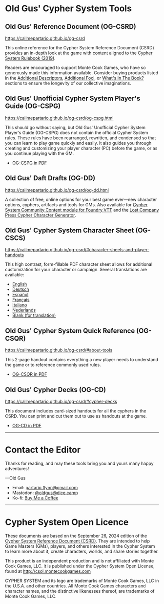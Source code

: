 
# Old Gus' Cypher System Tools

## Old Gus' Reference Document (OG-CSRD)

https://callmepartario.github.io/og-csrd

This online reference for the Cypher System Reference Document (CSRD) provides an in-depth look at the game with content aligned to the [Cypher System Rulebook (2019)](https://www.montecookgames.com/store/product/cypher-system-rulebook-2/).

Readers are encouraged to support Monte Cook Games, who have so generously made this information available. Consider buying products listed in the [Additional Descriptors](https://callmepartario.github.io/og-csrd/#additional-descriptors), [Additional Foci](https://callmepartario.github.io/og-csrd/#additional-foci), or [What's In The Book?](https://callmepartario.github.io/og-csrd/#choose-products) sections to ensure the longevity of our collective imaginations.

## Old Gus' Unofficial Cypher System Player's Guide (OG-CSPG)

https://callmepartario.github.io/og-csrd/og-cspg.html

This should go without saying, but Old Gus' Unofficial Cypher System Player's Guide (OG-CSPG) does not contain the official Cypher System rules. These rules have been rearranged, rewritten, and condensed so that you can learn to play game quickly and easily. It also guides you through creating and customizing your player character (PC) before the game, or as you continue playing with the GM.

- [OG-CSPG in PDF](https://callmepartario.github.io/og-csrd/pdfs/cypher-og-cspg-old-gus-cypher-system-players-guide.pdf)

## Old Gus' Daft Drafts (OG-DD)

https://callmepartario.github.io/og-csrd/og-dd.html

A collection of free, online options for your best game ever—new character options, cyphers, artifacts and tools for GMs. Also available for [Cypher System Community Content module for Foundry VTT](https://foundryvtt.com/packages/cyphersystem-community-module) and the [Lost Company Press Cypher Character Generator](https://lostcompanypress.com/app/cypher_character_generator).

## Old Gus' Cypher System Character Sheet (OG-CSCS)

https://callmepartario.github.io/og-csrd/#character-sheets-and-player-handouts

This high contrast, form-fillable PDF character sheet allows for additional customization for your character or campaign. Several translations are available:

- [English](https://callmepartario.github.io/og-csrd/pdfs/cypher-og-cscs-old-gus-character-sheet.pdf)
- [Deutsch](https://callmepartario.github.io/og-csrd/pdfs/cypher-og-cscs-old-gus-character-sheet-de.pdf)
- [Español](https://callmepartario.github.io/og-csrd/pdfs/cypher-og-cscs-old-gus-character-sheet-es.pdf)
- [Français](https://callmepartario.github.io/og-csrd/pdfs/cypher-og-cscs-old-gus-character-sheet-fr.pdf)
- [Italiano](https://callmepartario.github.io/og-csrd/pdfs/cypher-og-cscs-old-gus-character-sheet.pdf)
- [Nederlands](https://callmepartario.github.io/og-csrd/pdfs/cypher-og-cscs-old-gus-character-sheet.pdf)
- [Blank (for translation)](https://callmepartario.github.io/og-csrd/pdfs/cypher-og-cscs-old-gus-character-sheet.pdf)

## Old Gus' Cypher System Quick Reference (OG-CSQR)

https://callmepartario.github.io/og-csrd/#about-tools

This 2-page handout contains everything a new player needs to understand the game or to reference commonly used rules.

- [OG-CSQR in PDF](https://callmepartario.github.io/og-csrd/pdfs/cypher-og-csqr-old-gus-cypher-system-quick-reference.pdf)


## Old Gus' Cypher Decks (OG-CD)

https://callmepartario.github.io/og-csrd/#cypher-decks

This document includes card-sized handouts for all the cyphers in the CSRD. You can print and cut them out to use as handouts at the game.

- [OG-CD in PDF](https://callmepartario.github.io/og-csrd/pdfs/cypher-og-cd-old-gus-cypher-decks.pdf)

---

# Contact the Editor

Thanks for reading, and may these tools bring you and yours many happy adventures!

—Old Gus

- Email: partario.flynn@gmail.com
- Mastodon: [@oldgus@dice.camp](https://dice.camp/@oldgus)
- Ko-fi: [Buy Me a Coffee](https://ko-fi.com/oldgus)

---

# Cypher System Open Licence

These documents are based on the September 26, 2024 edition of the [Cypher System Reference Document (CSRD)](http://csol.montecookgames.com/). They are intended to help Game Masters (GMs), players, and others interested in the Cypher System to learn more about it, create characters, worlds, and share stories together.

This product is an independent production and is not affiliated with Monte Cook Games, LLC. It is published under the Cypher System Open License, found at http://csol.montecookgames.com

CYPHER SYSTEM and its logo are trademarks of Monte Cook Games, LLC in the U.S.A. and other countries. All Monte Cook Games characters and character names, and the distinctive likenesses thereof, are trademarks of Monte Cook Games, LLC.
